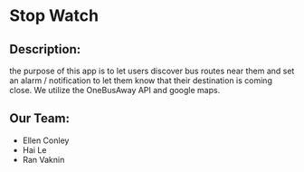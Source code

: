 # Stop Watch
## Description:
the purpose of this app is to let users discover bus routes near them and set an alarm / notification to let them know that their destination is coming close. We utilize the OneBusAway API and google maps.

## Our Team:
- Ellen Conley
- Hai Le
- Ran Vaknin